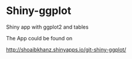 Shiny-ggplot
============

Shiny app with ggplot2 and tables

The App could be found on

http://shoaibkhanz.shinyapps.io/git-shiny-ggplot/
